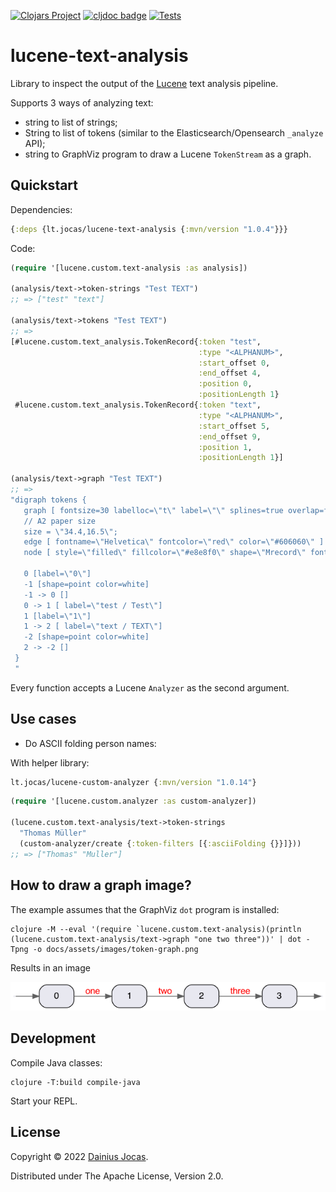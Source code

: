 [![Clojars Project](https://img.shields.io/clojars/v/lt.jocas/lucene-text-analysis.svg)](https://clojars.org/lt.jocas/lucene-text-analysis)
[![cljdoc badge](https://cljdoc.org/badge/lt.jocas/lucene-text-analysis)](https://cljdoc.org/d/lt.jocas/lucene-text-analysis/CURRENT)
[![Tests](https://github.com/dainiusjocas/lucene-text-analysis/actions/workflows/test.yml/badge.svg)](https://github.com/dainiusjocas/lucene-text-analysis/actions/workflows/test.yml)

# lucene-text-analysis

Library to inspect the output of the [Lucene](https://lucene.apache.org) text analysis pipeline.  

Supports 3 ways of analyzing text:
- string to list of strings;
- String to list of tokens (similar to the Elasticsearch/Opensearch `_analyze` API);
- string to GraphViz program to draw a Lucene `TokenStream` as a graph.

## Quickstart

Dependencies:
```clojure
{:deps {lt.jocas/lucene-text-analysis {:mvn/version "1.0.4"}}}
```

Code:
```clojure
(require '[lucene.custom.text-analysis :as analysis])

(analysis/text->token-strings "Test TEXT")
;; => ["test" "text"]

(analysis/text->tokens "Test TEXT")
;; => 
[#lucene.custom.text_analysis.TokenRecord{:token "test",
                                          :type "<ALPHANUM>",
                                          :start_offset 0,
                                          :end_offset 4,
                                          :position 0,
                                          :positionLength 1}
 #lucene.custom.text_analysis.TokenRecord{:token "text",
                                          :type "<ALPHANUM>",
                                          :start_offset 5,
                                          :end_offset 9,
                                          :position 1,
                                          :positionLength 1}]

(analysis/text->graph "Test TEXT")
;; =>
"digraph tokens {
   graph [ fontsize=30 labelloc=\"t\" label=\"\" splines=true overlap=false rankdir = \"LR\" ];
   // A2 paper size
   size = \"34.4,16.5\";
   edge [ fontname=\"Helvetica\" fontcolor=\"red\" color=\"#606060\" ]
   node [ style=\"filled\" fillcolor=\"#e8e8f0\" shape=\"Mrecord\" fontname=\"Helvetica\" ]
 
   0 [label=\"0\"]
   -1 [shape=point color=white]
   -1 -> 0 []
   0 -> 1 [ label=\"test / Test\"]
   1 [label=\"1\"]
   1 -> 2 [ label=\"text / TEXT\"]
   -2 [shape=point color=white]
   2 -> -2 []
 }
 "
```

Every function accepts a Lucene `Analyzer` as the second argument.

## Use cases

- Do ASCII folding person names:

With helper library:
```clojure
lt.jocas/lucene-custom-analyzer {:mvn/version "1.0.14"}
```

```clojure
(require '[lucene.custom.analyzer :as custom-analyzer])

(lucene.custom.text-analysis/text->token-strings 
  "Thomas Müller" 
  (custom-analyzer/create {:token-filters [{:asciiFolding {}}]}))
;; => ["Thomas" "Muller"]
```

## How to draw a graph image?

The example assumes that the GraphViz `dot` program is installed:

```shell
clojure -M --eval '(require `lucene.custom.text-analysis)(println (lucene.custom.text-analysis/text->graph "one two three"))' | dot -Tpng -o docs/assets/images/token-graph.png
```
Results in an image

<img src="docs/assets/images/token-graph.png"
alt="Token Graph" title="Token Graph" />

## Development

Compile Java classes:

```shell
clojure -T:build compile-java
```

Start your REPL.

## License

Copyright &copy; 2022 [Dainius Jocas](https://www.jocas.lt).

Distributed under The Apache License, Version 2.0.
